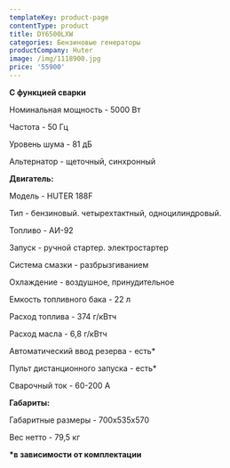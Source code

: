 ```yaml
---
templateKey: product-page
contentType: product
title: DY6500LXW
categories: Бензиновые генераторы
productCompany: Huter
image: /img/1118900.jpg
price: '55900'
---
```

**С функцией сварки**

Номинальная мощность - 5000 Вт

Частота - 50 Гц

Уровень шума - 81 дБ

Альтернатор - щеточный, синхронный

**Двигатель:**

Модель - HUTER 188F

Тип - бензиновый. четырехтактный, одноцилиндровый.

Топливо - АИ-92

Запуск - ручной стартер. электростартер

Система смазки - разбрызгиванием

Охлаждение - воздушное, принудительное

Емкость топливного бака - 22 л

Расход топлива - 374 г/кВтч

Расход масла - 6,8 г/кВтч

Автоматический ввод резерва - есть*

Пульт дистанционного запуска - есть*

Сварочный ток - 60-200 А

**Габариты:**

Габаритные размеры - 700х535х570

Вес нетто - 79,5 кг

**\*в зависимости от комплектации**
